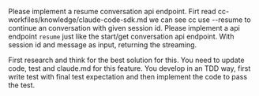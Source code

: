 Please implement a resume conversation api endpoint. Firt read cc-workfiles/knowledge/claude-code-sdk.md we can see cc use --resume to continue an conversation with given session id. Please implement a api endpoint `resume` just like the start/get conversation api endpoint. With session id and message as input, returning the streaming.

First research and think for the best solution for this. You need to update code, test and claude.md for this feature. You develop in an TDD way, first write test with final test expectation and then implement the code to pass the test.